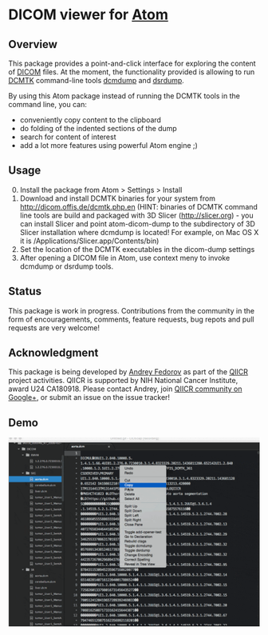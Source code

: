 # DICOM viewer for [Atom](http://atom.io)

## Overview

This package provides a point-and-click interface for exploring the content of [DICOM](http://dicom.nema.org/) files. At the moment, the functionality provided is allowing to run [DCMTK](http://dicom.offis.de/dcmtk.php.en) command-line tools [dcmdump](http://support.dcmtk.org/docs/dcmdump.html) and [dsrdump](http://support.dcmtk.org/docs/dsrdump.html).

By using this Atom package instead of running the DCMTK tools in the command
line, you can:

* conveniently copy content to the clipboard
* do folding of the indented sections of the dump
* search for content of interest
* add a lot more features using powerful Atom engine ;)

## Usage

0. Install the package from Atom > Settings > Install
1. Download and install DCMTK binaries for your system from
   http://dicom.offis.de/dcmtk.php.en (HINT: binaries of DCMTK command line tools are build and packaged with 3D Slicer (http://slicer.org) - you can install Slicer and point atom-dicom-dump to the subdirectory of 3D Slicer installation where dcmdump is located! For example, on Mac OS X it is /Applications/Slicer.app/Contents/bin)
2. Set the location of the DCMTK executables in the dicom-dump settings
3. After opening a DICOM file in Atom, use context meny to invoke dcmdump or
   dsrdump tools.

## Status

This package is work in progress. Contributions from the community in the form of encouragements, comments, feature requests, bug repots and pull requests are very welcome!

## Acknowledgment

This package is being developed by [Andrey Fedorov](https://github.com/fedorov) as part of the [QIICR](http://qiicr.org) project activities. QIICR is supported by NIH National Cancer Institute, award U24 CA180918. Please contact Andrey, join [QIICR community on Google+](https://plus.google.com/b/103730364707811819340/+QiicrOrg), or submit an issue on the issue tracker!

## Demo

![Screenshot](https://raw.githubusercontent.com/QIICR/atom-dicom-dump/master/screenshots/demo.gif)
